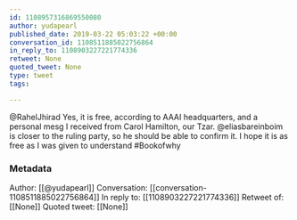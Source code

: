 ```yaml
---
id: 1108957316869550080
author: yudapearl
published_date: 2019-03-22 05:03:22 +00:00
conversation_id: 1108511885022756864
in_reply_to: 1108903227221774336
retweet: None
quoted_tweet: None
type: tweet
tags:

---
```


@RahelJhirad Yes, it is free, according to AAAI headquarters, and a personal mesg I received from 
Carol Hamilton, our Tzar. @eliasbareinboim is closer to the ruling party, so he should be able to confirm it. I hope it is as free as I was given to understand #Bookofwhy

### Metadata

Author: [[@yudapearl]]
Conversation: [[conversation-1108511885022756864]]
In reply to: [[1108903227221774336]]
Retweet of: [[None]]
Quoted tweet: [[None]]
